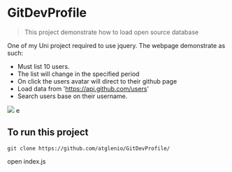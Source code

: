 # GitDevProfile
> This project demonstrate how to load open source database

One of my Uni project required to use jquery. The webpage demonstrate as such:
- Must list 10 users.
- The list will change in the specified period
- On click the users avatar will direct to their github page
- Load data from 'https://api.github.com/users'
- Search users base on their username.

![](header.png)
e


## To run this project

```
git clone https://github.com/atglenio/GitDevProfile/
```
open index.js

<!-- Markdown link & img dfn's -->
[npm-image]: https://img.shields.io/npm/v/datadog-metrics.svg?style=flat-square
[npm-url]: https://npmjs.org/package/datadog-metrics
[npm-downloads]: https://img.shields.io/npm/dm/datadog-metrics.svg?style=flat-square
[travis-image]: https://img.shields.io/travis/dbader/node-datadog-metrics/master.svg?style=flat-square
[travis-url]: https://travis-ci.org/dbader/node-datadog-metrics
[wiki]: https://github.com/yourname/yourproject/wiki

